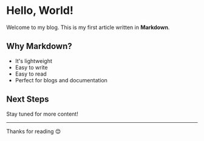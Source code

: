 # Hello, World!

Welcome to my blog. This is my first article written in **Markdown**.

## Why Markdown?

- It's lightweight
- Easy to write
- Easy to read
- Perfect for blogs and documentation

## Next Steps

Stay tuned for more content!

---

Thanks for reading 😊
